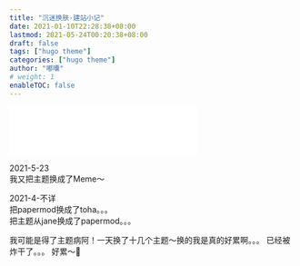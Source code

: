 ```yaml
---
title: "沉迷换肤-建站小记"
date: 2021-01-10T22:28:38+08:00
lastmod: 2021-05-24T00:20:38+08:00
draft: false
tags: ["hugo theme"]
categories: ["hugo theme"]
author: "嘟囔"
# weight: 1
enableTOC: false
---
```

<iframe frameborder="no" border="0" marginwidth="0" marginheight="0" width=330 height=86 src="//music.163.com/outchain/player?type=2&id=1475596788&auto=1&height=66"></iframe>

2021-5-23  
我又把主题换成了Meme～ 

2021-4-不详  
把papermod换成了toha。。。  
把主题从jane换成了papermod。。。

我可能是得了主题病阿！一天换了十几个主题～换的我是真的好累啊。。。
已经被炸干了。。。
好累～🐶


